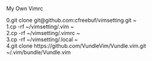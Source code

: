 
<br>My Own Vimrc</br>

<div>0.git clone git@github.com:cfreebuf/vimsetting.git ~</div>
<div>1.cp -rf ~/vimsetting/.vim ~</div>
<div>2.cp -rf ~/vimsetting/.vimrc ~</div>
<div>3.cp -rf ~/vimsetting/.local ~</div>
<div>4.git clone https://github.com/VundleVim/Vundle.vim.git ~/.vim/bundle/Vundle.vim</div>
